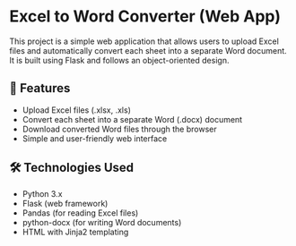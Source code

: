 # Excel to Word Converter (Web App)

This project is a simple web application that allows users to upload Excel files and automatically convert each sheet into a separate Word document. It is built using Flask and follows an object-oriented design.

## 🚀 Features

- Upload Excel files (.xlsx, .xls)
- Convert each sheet into a separate Word (.docx) document
- Download converted Word files through the browser
- Simple and user-friendly web interface

## 🛠️ Technologies Used

- Python 3.x
- Flask (web framework)
- Pandas (for reading Excel files)
- python-docx (for writing Word documents)
- HTML with Jinja2 templating


